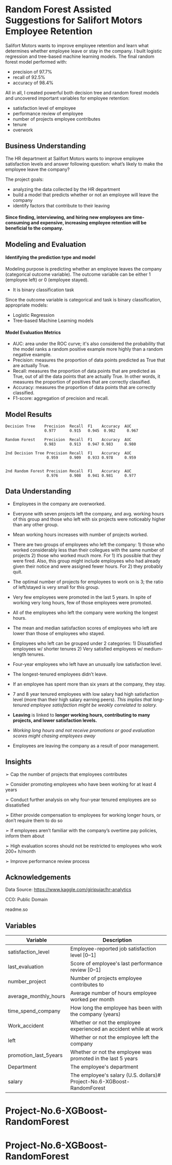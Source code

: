 
# Random Forest Assisted Suggestions for Salifort Motors Employee Retention

Salifort Motors wants to improve employee retention and learn what determines whether employee leave or stay in the company.
I built logistic regression and tree-based machine learning models. The final random forest model performed with:
- precision of 97.7%
- recall of 92.5%
- accuracy of 98.4%

All in all, I created powerful both decision tree and random forest models and uncovered important variables for employee retention: 
- satisfaction level of employee
- performance review of employee
- number of projects employee contributes
- tenure
- overwork

## Business Understanding
The HR department at Salifort Motors wants to improve employee satisfaction levels and answer following question: what’s likely to make the employee leave the company?

The project goals: 
- analyzing the data collected by the HR department
- build a model that predicts whether or not an employee will leave the company
- identify factors that contribute to their leaving 

#### Since finding, interviewing, and hiring new employees are time-consuming and expensive, increasing employee retention will be beneficial to the company.
## Modeling and Evaluation
#### Identifying the prediction type and model
Modeling purpose is predicting whether an employee leaves the company (categorical outcome variable). The outcome variable can be either 1 (employee left) or 0 (employee stayed).
- It is binary classification task

Since the outcome variable is categorical and task is binary classification, appropriate models:
- Logistic Regression 
- Tree-based Machine Learning models

#### Model Evaluation Metrics
- AUC: area under the ROC curve; it's also considered the probability that the model ranks a random positive example more highly than a random negative example.
- Precision: measures the proportion of data points predicted as True that are actually True.
- Recall: measures the proportion of data points that are predicted as True, out of all the data points that are actually True. In other words, it measures the proportion of positives that are correctly classified.
- Accuracy: measures the proportion of data points that are correctly classified.
- F1-score: aggregation of precision and recall.

## Model Results
    Decision Tree    Precision  Recall  F1    Accuracy  AUC
                     0.977      0.915   0.945  0.982     0.967

    Random Forest    Precision  Recall  F1    Accuracy  AUC
                     0.983      0.913   0.947 0.983     0.980

    2nd Decision Tree Precision Recall  F1    Accuracy  AUC
                      0.959     0.909   0.933 0.978     0.959


    2nd Random Forest Precision Recall  F1    Accuracy  AUC
                      0.976     0.908   0.941 0.981     0.977
## Data Understanding

- Employees in the company are overworked.
- Everyone with seven projects left the company, and avg. working hours of this group and those who left with six projects were noticeably higher than any other group.

- Mean working hours increases with number of projects worked.
- There are two groups of employees who left the company: 1) those who worked considerably less than their collegues with the same number of projects 2) those who worked much more. For 1) it’s possible that they were fired. Also, this group might include employees who had already given their notice and were assigned fewer hours. For 2) they probably quit. 

- The optimal number of projects for employees to work on is 3; the ratio of left/stayed is very small for this group.

- Very few employees were promoted in the last 5 years. In spite of working very long hours, few of those employees were promoted.
- All of the employees who left the company were working the longest hours.

- The mean and median satisfaction scores of employees who left are lower than those of employees who stayed.

- Employees who left can be grouped under 2 categories: 1) Dissatisfied employees w/ shorter tenures 2) Very satisfied employees w/ medium-length tenures.
- Four-year employees who left have an unusually low satisfaction level. 
- The longest-tenured employees didn’t leave. 
- If an employee has spent more than six years at the company, they stay.
- 7 and 8 year tenured employees with low salary had high satisfaction level (more than their high salary earning peers). 
*This implies that long-tenured employee satisfaction might be weakly correlated to salary.*


- **Leaving** is linked to **longer working hours, contributing to many projects, and lower satisfaction levels.**
- *Working long hours and not receive promotions or good evaluation scores might chasing employees away*
- Employees are leaving the company as a result of poor management. 
## Insights
➢ Cap the number of projects that employees contributes

➢ Consider promoting employees who have been working for at least 4 years

➢ Conduct further analysis on why four-year tenured employees are so dissatisfied

➢ Either provide compensation to employees for working longer hours, or don’t require
them to do so

➢ If employees aren’t familiar with the company’s overtime pay policies, inform them
about

➢ High evaluation scores should not be restricted to employees who work 200+ h/month

➢ Improve performance review process
## Acknowledgements
Data Source:
https://www.kaggle.com/giripujar/hr-analytics

CC0: Public Domain

readme.so



## Variables

Variable  |Description |
-----|-----|
satisfaction_level|Employee-reported job satisfaction level [0&ndash;1]|
last_evaluation|Score of employee's last performance review [0&ndash;1]|
number_project|Number of projects employee contributes to|
average_monthly_hours|Average number of hours employee worked per month|
time_spend_company|How long the employee has been with the company (years)
Work_accident|Whether or not the employee experienced an accident while at work
left|Whether or not the employee left the company
promotion_last_5years|Whether or not the employee was promoted in the last 5 years
Department|The employee's department
salary|The employee's salary (U.S. dollars)# Project-No.6-XGBoost-RandomForest
# Project-No.6-XGBoost-RandomForest
# Project-No.6-XGBoost-RandomForest
